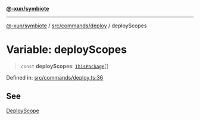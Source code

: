 [**@-xun/symbiote**](../../../../README.md)

***

[@-xun/symbiote](../../../../README.md) / [src/commands/deploy](../README.md) / deployScopes

# Variable: deployScopes

> `const` **deployScopes**: [`ThisPackage`](../../../configure/enumerations/ThisPackageGlobalScope.md#thispackage)[]

Defined in: [src/commands/deploy.ts:36](https://github.com/Xunnamius/symbiote/blob/ff83c030b043e6b14171cac5526d31c5c826c51f/src/commands/deploy.ts#L36)

## See

[DeployScope](../../../configure/enumerations/ThisPackageGlobalScope.md)
